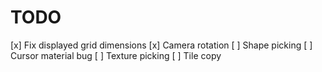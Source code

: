 # TODO
[x] Fix displayed grid dimensions
[x] Camera rotation
[ ] Shape picking
[ ] Cursor material bug
[ ] Texture picking
[ ] Tile copy